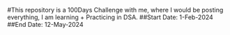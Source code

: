 #This repository is a 100Days Challenge with me, where I would be posting everything, I am learning + Practicing in DSA. 
##Start Date: 1-Feb-2024 
##End Date: 12-May-2024

